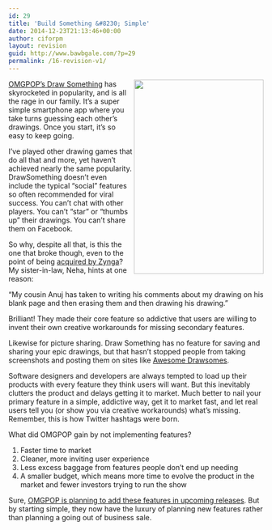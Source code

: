 ```yaml
---
id: 29
title: 'Build Something &#8230; Simple'
date: 2014-12-23T21:13:46+00:00
author: ciforpm
layout: revision
guid: http://www.bawbgale.com/?p=29
permalink: /16-revision-v1/
---
```

<img src="http://media.tumblr.com/tumblr_m24kjx7TSA1qcfcp0.png" width="256" height="384" align="right" />[OMGPOP&#8217;s Draw Something](http://www.omgpop.com/drawsomething) has skyrocketed in popularity, and is all the rage in our family. It&#8217;s a super simple smartphone app where you take turns guessing each other&#8217;s drawings. Once you start, it&#8217;s so easy to keep going.

I&#8217;ve played other drawing games that do all that and more, yet haven&#8217;t achieved nearly the same popularity. DrawSomething doesn&#8217;t even include the typical &#8220;social&#8221; features so often recommended for viral success. You can&#8217;t chat with other players. You can&#8217;t &#8220;star&#8221; or &#8220;thumbs up&#8221; their drawings. You can&#8217;t share them on Facebook.

So why, despite all that, is this the one that broke though, even to the point of being [acquired by Zynga](http://mashable.com/2012/03/21/zynga-acquires-omgpop/)? My sister-in-law, Neha, hints at one reason:

&#8220;My cousin Anuj has taken to writing his comments about my drawing on his blank page and then erasing them and then drawing his drawing.&#8221;

Brilliant! They made their core feature so addictive that users are willing to invent their own creative workarounds for missing secondary features.

Likewise for picture sharing. Draw Something has no feature for saving and sharing your epic drawings, but that hasn&#8217;t stopped people from taking screenshots and posting them on sites like [Awesome Drawsomes](http://awesomedrawsomes.com/).

Software designers and developers are always tempted to load up their products with every feature they think users will want. But this inevitably clutters the product and delays getting it to market. Much better to nail your primary feature in a simple, addictive way, get it to market fast, and let real users tell you (or show you via creative workarounds) what&#8217;s missing. Remember, this is how Twitter hashtags were born.

What did OMGPOP gain by not implementing features?

  1. Faster time to market
  2. Cleaner, more inviting user experience
  3. Less excess baggage from features people don&#8217;t end up needing
  4. A smaller budget, which means more time to evolve the product in the market and fewer investors trying to run the show

Sure, [OMGPOP is planning to add these features in upcoming releases](http://www.androidpit.com/en/android/blog/403841/Draw-Something-updated). But by starting simple, they now have the luxury of planning new features rather than planning a going out of business sale.